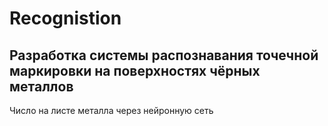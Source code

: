 # Recognistion

## Разработка системы распознавания точечной маркировки на поверхностях чёрных металлов

Число на лиcте металла через нейронную сеть

